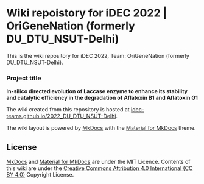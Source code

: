 # Wiki repoistory for iDEC 2022 | OriGeneNation (formerly DU_DTU_NSUT-Delhi)

This is the wiki repository for iDEC 2022, Team: OriGeneNation (formerly DU_DTU_NSUT-Delhi).

### Project title
**In-silico directed evolution of Laccase enzyme to enhance its stability and catalytic efficiency in the degradation of Aflatoxin B1 and Aflatoxin G1**

The wiki created from this repository is hosted at [idec-teams.github.io/2022_DU_DTU_NSUT-Delhi](https://idec-teams.github.io/2022_DU_DTU_NSUT-Delhi).

The wiki layout is powered by [MkDocs](http://mkdocs.org) with the [Material for MkDocs](https://squidfunk.github.io/mkdocs-material/) theme.

## License

[MkDocs](http://mkdocs.org) and [Material for MkDocs](https://squidfunk.github.io/mkdocs-material/) are under the MIT Licence. Contents of this wiki are under the [Creative Commons Attribution 4.0 International (CC BY 4.0)](https://creativecommons.org/licenses/by/4.0/legalcode) Copyright License.
